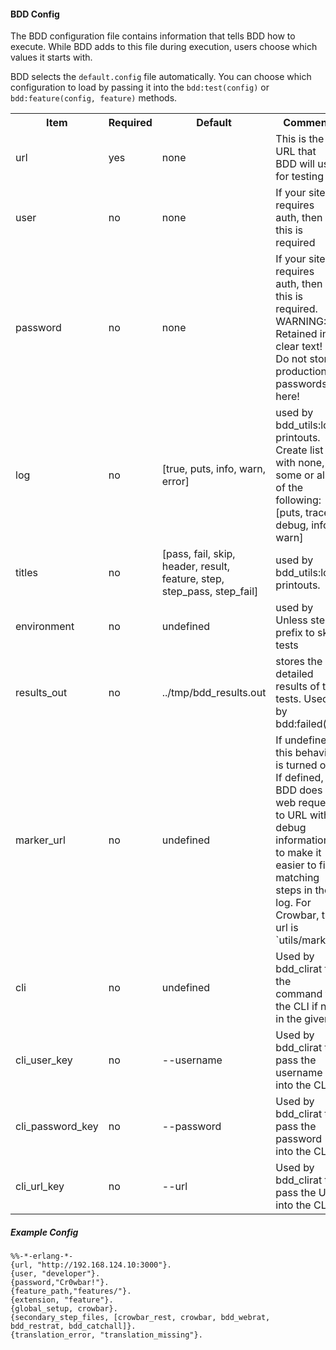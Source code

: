 #### BDD Config

The BDD configuration file contains information that tells BDD how to execute.  While BDD adds to this file during execution, users choose which values it starts with.

BDD selects the `default.config` file automatically.  You can choose which configuration to load by passing it into the `bdd:test(config)` or `bdd:feature(config, feature)` methods.

<table>
  <tr>
    <th>Item</th>
    <th>Required</th>
    <th>Default</th>
    <th>Comment</th>
  </tr>
  <tr>
    <td>url</td>
    <td>yes</td>
    <td>none</td>
    <td>This is the URL that BDD will use for testing</td>
  </tr>
  <tr>
    <td>user</td>
    <td>no</td>
    <td>none</td>
    <td>If your site requires auth, then this is required</td>
  </tr>
  <tr>
    <td>password</td>
    <td>no</td>
    <td>none</td>
    <td>If your site requires auth, then this is required.  WARNING: Retained in clear text!  Do not store production passwords here!</td>
  </tr>
  <tr>
    <td>log</td>
    <td>no</td>
    <td>[true, puts, info, warn, error]</td>
    <td>used by bdd_utils:log printouts.  Create list with none, some or all of the following: [puts, trace, debug, info, warn]</td>
  </tr>
  <tr>
    <td>titles</td>
    <td>no</td>
    <td>[pass, fail, skip, header, result, feature, step, step_pass, step_fail]</td>
    <td>used by bdd_utils:log printouts.</td>
  </tr>
  <tr>
    <td>environment</td>
    <td>no</td>
    <td>undefined</td>
    <td>used by Unless step prefix to skip tests</td>
  </tr>
  <tr>
    <td>results_out</td>
    <td>no</td>
    <td>../tmp/bdd_results.out</td>
    <td>stores the detailed results of the tests.  Used by bdd:failed().</td>
  </tr>
  <tr>
    <td>marker_url</td>
    <td>no</td>
    <td>undefined</td>
    <td>If undefined, this behavior is turned off.  If defined, BDD does a web request to URL with debug information to make it easier to find matching steps in the log.  For Crowbar, the url is `utils/marker`</td>
  </tr>
  <tr>
    <td>cli</td>
    <td>no</td>
    <td>undefined</td>
    <td>Used by bdd_clirat for the command to the CLI if not in the given</td>
  </tr>
  <tr>
    <td>cli_user_key</td>
    <td>no</td>
    <td>--username</td>
    <td>Used by bdd_clirat to pass the username into the CLI</td>
  </tr>
  <tr>
    <td>cli_password_key</td>
    <td>no</td>
    <td>--password</td>
    <td>Used by bdd_clirat to pass the password into the CLI</td>
  </tr>
  <tr>
    <td>cli_url_key</td>
    <td>no</td>
    <td>--url</td>
    <td>Used by bdd_clirat to pass the URL into the CLI</td>
  </tr>
  
</table>


##### Example Config

    %%-*-erlang-*- 
    {url, "http://192.168.124.10:3000"}.
    {user, "developer"}.
    {password,"Cr0wbar!"}.
    {feature_path,"features/"}.
    {extension, "feature"}.
    {global_setup, crowbar}.
    {secondary_step_files, [crowbar_rest, crowbar, bdd_webrat, bdd_restrat, bdd_catchall]}.
    {translation_error, "translation_missing"}.
